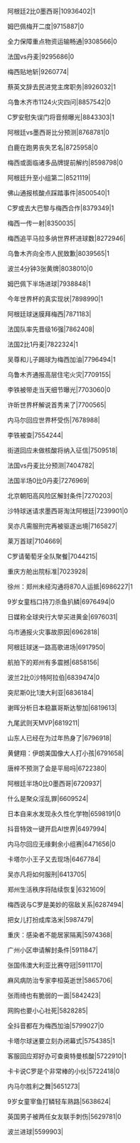 阿根廷2比0墨西哥|10936402|1

姆巴佩梅开二度|9715887|0

全力保障重点物资运输畅通|9308566|0

法国vs丹麦|9295686|0

梅西贴地斩|9260774|

蔡英文辞去民进党主席职务|8926032|1

乌鲁木齐市1124火灾四问|8857542|0

C罗安慰失误门将音频曝光|8843303|1

阿根廷vs墨西哥比分预测|8768781|0

白鹿在跑男丧失艺名|8725958|0

梅西或面临诸多品牌提前解约|8598798|0

阿根廷升至小组第二|8521119|

佛山通报核酸点踩踏事件|8500540|1

C罗或去大巴黎与梅西合作|8379349|1

梅西一传一射|8350035|

梅西追平马拉多纳世界杯进球数|8272946|

乌鲁木齐向全市人民致歉|8039565|1

波兰4分钟3张黄牌|8038010|0

姆巴佩下半场进球|7938848|1

今年世界杯的真实现状|7898990|1

阿根廷球迷膜拜梅西|7871183|

法国队率先晋级16强|7862408|

法国2比1丹麦|7822324|1

吴尊和儿子踢球为梅西加油|7796494|1

乌鲁木齐通报高层住宅火灾|7709155|

李铁被带走当天细节曝光|7703060|0

许昕世界杯解说首秀来了|7700565|

内马尔回应世界杯受伤|7678988|

李铁被查|7554244|

街道回应未做核酸将纳入征信|7509518|

法国vs丹麦比分预测|7404782|

法国半场0比0丹麦|7276969|

北京朝阳高风险区解封条件|7270203|

沙特球迷请求墨西哥淘汰阿根廷|7239901|0

吴亦凡需服刑完再被驱逐出境|7165827|

莱万首球|7104669|

C罗请葡萄牙全队聚餐|7044215|

重庆方舱出院标准|7023928|

徐州：郑州未经沟通将870人运抵|6986227|1

9岁女童档口持刀杀鱼扒鳞|6976494|0

日媒称全球央行大举买进黄金|6976031|

乌市通报火灾事故原因|6962818|

阿根廷球迷一路高歌进场|6917950|

航拍下的郑州有多震撼|6858156|

波兰2比0沙特阿拉伯|6839474|0

突尼斯0比1澳大利亚|6836184|

谢晖分析日本稳赢哥斯达黎加|6819613|

九尾武则天MVP|6819211|

山东人已经在为过年热身了|6796918|

黄健翔：伊朗美国像大人打小孩|6791658|

唐梓不预测了会是平局吗|6722380|

阿根廷半场0比0墨西哥|6720937|

什么是聚众淫乱罪|6609524|

日本自来水发现永久性化学物|6598191|0

抖音特效一键开启AI世界|6497994|

内马尔回应无缘剩余小组赛|6471656|0

卡塔尔小王子又去现场|6467784|

吴亦凡将如何服刑|6413705|

郑州生活秩序将陆续恢复|6321609|

梅西说与C罗是美妙的宿敌关系|6287494|

把女儿打扮成库洛米|5987479|

重庆：感染者不能居家隔离|5974368|

广州小区申请解封条件|5911847|

张国伟澳大利亚比赛夺冠|5911170|

麻风病防治专家李桓英逝世|5865706|

张雨绮也有脆弱的一面|5842423|

网购也要小心社死|5828285|

全抖音都在为梅西加油|5799027|0

卡塔尔球迷要立刻办闭幕式|5754385|1

客服回应郑好办可查奥特曼核酸|5722910|1

卡卡说C罗是个非常棒的小伙|5722418|0

内马尔胜利之舞|5651273|

9岁女童宰鱼打鳞轻车熟路|5638624|

英国男子被两任女友联手刺伤|5629781|0

波兰进球|5599903|

